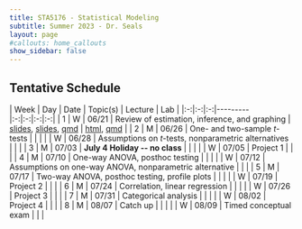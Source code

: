 ```yaml
---
title: STA5176 - Statistical Modeling
subtitle: Summer 2023 - Dr. Seals
layout: page
#callouts: home_callouts
show_sidebar: false
---
```


## Tentative Schedule

| Week | Day | Date  | Topic(s) | Lecture | Lab |
|:-:|:-:|:-:|---------|:-:|:-:|:-:|:-:|
| 1 | W | 06/21 | Review of estimation, inference, and graphing | [slides](https://samanthaseals.github.io/STA5176/slides/L01.html), [slides](https://samanthaseals.github.io/STA5176/slides/L01.html), [qmd](https://github.com/samanthaseals/STA5176/blob/main/slides/L01.qmd) | [html](https://samanthaseals.github.io/STA5176/activities/A01.html), [qmd](https://github.com/samanthaseals/STA5176/blob/main/activities/A01.qmd) |
| 2 | M | 06/26 | One- and two-sample *t*-tests | | | 
|   | W | 06/28 | Assumptions on *t*-tests, nonparametric alternatives | | | 
| 3 | M | 07/03 | **July 4 Holiday -- no class** | | | 
|   | W | 07/05 | Project 1 | | | 
| 4 | M | 07/10 | One-way ANOVA, posthoc testing | | |
|   | W | 07/12 | Assumptions on one-way ANOVA, nonparametric alternative | | |
| 5 | M | 07/17 | Two-way ANOVA, posthoc testing, profile plots | | |
|   | W | 07/19 | Project 2 | | |
| 6 | M | 07/24 | Correlation, linear regression | | | 
|   | W | 07/26 | Project 3 | | |
| 7 | M | 07/31 | Categorical analysis | | |
|   | W | 08/02 | Project 4 | | | 
| 8 | M | 08/07 | Catch up | | | 
|   | W | 08/09 | Timed conceptual exam | | | 


